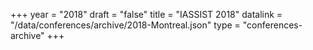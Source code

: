 +++
year = "2018"
draft = "false"
title = "IASSIST 2018"
datalink = "/data/conferences/archive/2018-Montreal.json"
type = "conferences-archive"
+++
